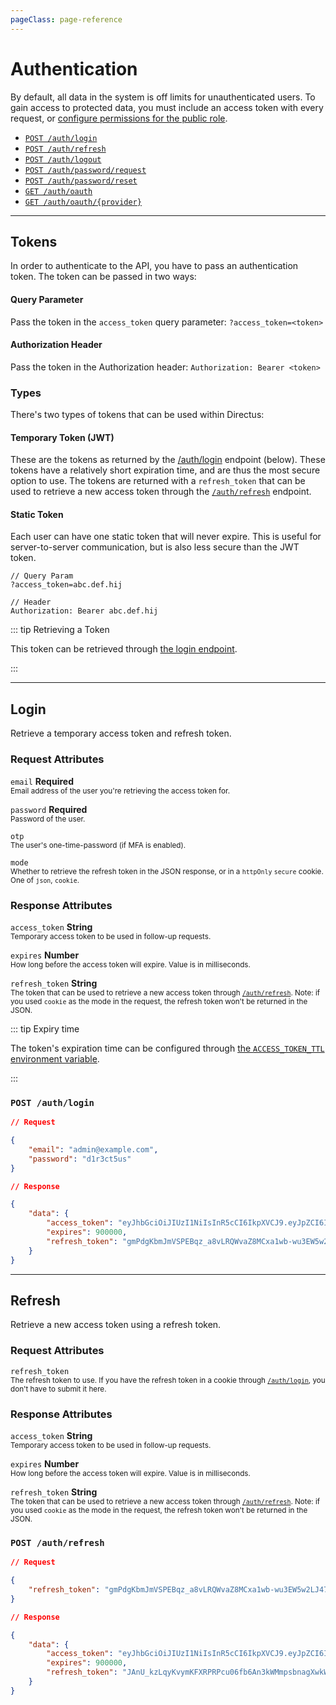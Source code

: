 ```yaml
---
pageClass: page-reference
---
```


# Authentication

<div class="two-up">
<div class="left">

By default, all data in the system is off limits for unauthenticated users. To gain access to protected data, you must
include an access token with every request, or
[configure permissions for the public role](/guides/roles-and-permissions).

</div>

<div class="right">

- [`POST /auth/login`](#login)
- [`POST /auth/refresh`](#refresh)
- [`POST /auth/logout`](#logout)
- [`POST /auth/password/request`](#request)
- [`POST /auth/password/reset`](#reset)
- [`GET /auth/oauth`](#oauth)
- [`GET /auth/oauth/{provider}`](#oauth-provider)

</div>
</div>

---

## Tokens

<div class="two-up">
<div class="left">

In order to authenticate to the API, you have to pass an authentication token. The token can be passed in two ways:

#### Query Parameter

Pass the token in the `access_token` query parameter: `?access_token=<token>`

#### Authorization Header

Pass the token in the Authorization header: `Authorization: Bearer <token>`

### Types

There's two types of tokens that can be used within Directus:

#### Temporary Token (JWT)

These are the tokens as returned by the [/auth/login](#login) endpoint (below). These tokens have a relatively short
expiration time, and are thus the most secure option to use. The tokens are returned with a `refresh_token` that can be
used to retrieve a new access token through the [`/auth/refresh`](#refresh) endpoint.

#### Static Token

Each user can have one static token that will never expire. This is useful for server-to-server communication, but is
also less secure than the JWT token.

</div>
<div class="right">

```
// Query Param
?access_token=abc.def.hij

// Header
Authorization: Bearer abc.def.hij
```

::: tip Retrieving a Token

This token can be retrieved through [the login endpoint](#login).

:::

</div>
</div>

---

## Login

<div class="two-up">
<div class="left">

Retrieve a temporary access token and refresh token.

### Request Attributes

<div class="definitions">

`email` **Required**\
<small>Email address of the user you're retrieving the access token for.</small>

`password` **Required**\
<small>Password of the user.</small>

`otp`\
<small>The user's one-time-password (if MFA is enabled).</small>

`mode`\
<small>Whether to retrieve the refresh token in the JSON response, or in a `httpOnly` `secure` cookie. One of `json`, `cookie`.</small>

</div>

### Response Attributes

<div class="definitions">

`access_token` **String**\
<small>Temporary access token to be used in follow-up requests.</small>

`expires` **Number**\
<small>How long before the access token will expire. Value is in milliseconds.</small>

`refresh_token` **String**\
<small>The token that can be used to retrieve a new access token through [`/auth/refresh`](#refresh). Note: if you used `cookie`
as the mode in the request, the refresh token won't be returned in the JSON.</small>

</div>

::: tip Expiry time

The token's expiration time can be configured through
[the `ACCESS_TOKEN_TTL` environment variable](/reference/environment-variables).

:::

</div>
<div class="right">

### `POST /auth/login`

```json
// Request

{
	"email": "admin@example.com",
	"password": "d1r3ct5us"
}
```

```json
// Response

{
	"data": {
		"access_token": "eyJhbGciOiJIUzI1NiIsInR5cCI6IkpXVCJ9.eyJpZCI6IjJkMzIxOTQwLTY5ZjUtNDQ1Zi1iZTZiLWM3NzNmYTU4YTgyMCIsImlhdCI6MTYxMjMwNjAzMSwiZXhwIjoxNjEyMzA2OTMxfQ.3yhJKJmFtnBUQNdw-TRM2_Kcg_eQyavoGOwYZf7KmUk",
		"expires": 900000,
		"refresh_token": "gmPdgKbmJmVSPEBqz_a8vLRQWvaZ8MCxa1wb-wu3EW5w2LJ47VH2aFor3WSd8wuB"
	}
}
```

</div>
</div>

---

## Refresh

<div class="two-up">
<div class="left">

Retrieve a new access token using a refresh token.

### Request Attributes

<div class="definitions">

`refresh_token`\
<small>The refresh token to use. If you have the refresh token in a cookie through [`/auth/login`](#login), you don't have
to submit it here.</small>

</div>

### Response Attributes

<div class="definitions">

`access_token` **String**\
<small>Temporary access token to be used in follow-up requests.</small>

`expires` **Number**\
<small>How long before the access token will expire. Value is in milliseconds.</small>

`refresh_token` **String**\
<small>The token that can be used to retrieve a new access token through [`/auth/refresh`](#refresh). Note: if you used `cookie`
as the mode in the request, the refresh token won't be returned in the JSON.</small>

</div>

</div>
<div class="right">

### `POST /auth/refresh`

```json
// Request

{
	"refresh_token": "gmPdgKbmJmVSPEBqz_a8vLRQWvaZ8MCxa1wb-wu3EW5w2LJ47VH2aFor3WSd8wuB"
}
```

```json
// Response

{
	"data": {
		"access_token": "eyJhbGciOiJIUzI1NiIsInR5cCI6IkpXVCJ9.eyJpZCI6IjJkMzIxOTQwLTY5ZjUtNDQ1Zi1iZTZiLWM3NzNmYTU4YTgyMCIsImlhdCI6MTYxMjMwNjAzMSwiZXhwIjoxNjEyMzA2OTMxfQ.3yhJKJmFtnBUQNdw-TRM2_Kcg_eQyavoGOwYZf7KmUk",
		"expires": 900000,
		"refresh_token": "JAnU_kzLqyKvymKFXRPRPcu06fb6An3kWMmpsbnagXwkWycwGF0tfNpX7AADE-Gc"
	}
}
```

</div>
</div>
